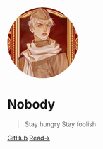 <img width="160px" style="border-radius: 50%" bor src="style\touxiang.jpg">

# **Nobody**

>Stay hungry Stay foolish
>
>
>
>

[GitHub](https://github.com/LIANG-MJZ/LIANG-MJZ.github.io)
[Read->](/View.md)

